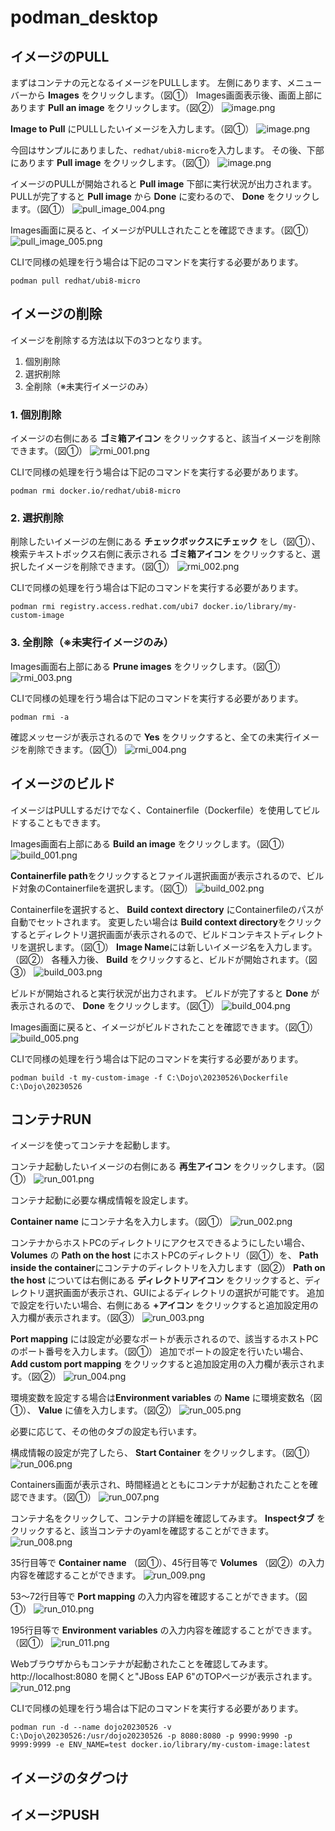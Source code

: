# podman_desktop

## イメージのPULL
まずはコンテナの元となるイメージをPULLします。
左側にあります、メニューバーから **Images** をクリックします。（図①）
Images画面表示後、画面上部にあります **Pull an image** をクリックします。（図②）
![image.png](https://qiita-image-store.s3.ap-northeast-1.amazonaws.com/0/2715466/2603b98a-da76-6396-3e0f-022b75e9a984.png)

**Image to Pull** にPULLしたいイメージを入力します。（図①）
![image.png](https://qiita-image-store.s3.ap-northeast-1.amazonaws.com/0/2715466/850f94a6-b23c-7079-420b-d47ee46530e5.png)

今回はサンプルにありました、`redhat/ubi8-micro`を入力します。
その後、下部にあります **Pull image** をクリックします。（図①）
![image.png](https://qiita-image-store.s3.ap-northeast-1.amazonaws.com/0/2715466/b0e214ce-4436-d712-df8d-51c9c74a727e.png)

イメージのPULLが開始されると **Pull image** 下部に実行状況が出力されます。
PULLが完了すると **Pull image** から **Done** に変わるので、 **Done** をクリックします。（図①）
![pull_image_004.png](https://qiita-image-store.s3.ap-northeast-1.amazonaws.com/0/2715466/d046aef0-3c06-d988-1b7b-ec8b820c208b.png)

Images画面に戻ると、イメージがPULLされたことを確認できます。（図①）
![pull_image_005.png](https://qiita-image-store.s3.ap-northeast-1.amazonaws.com/0/2715466/c7dfcc9c-07cd-2ca0-2c9b-3548b6a109ef.png)

CLIで同様の処理を行う場合は下記のコマンドを実行する必要があります。
```
podman pull redhat/ubi8-micro
```

## イメージの削除
イメージを削除する方法は以下の3つとなります。
1. 個別削除
1. 選択削除
1. 全削除（※未実行イメージのみ）

### 1. 個別削除
イメージの右側にある **ゴミ箱アイコン** をクリックすると、該当イメージを削除できます。（図①）
![rmi_001.png](https://qiita-image-store.s3.ap-northeast-1.amazonaws.com/0/2715466/682a30e6-e289-bb2b-a480-19b8f0ecb5db.png)

CLIで同様の処理を行う場合は下記のコマンドを実行する必要があります。
```
podman rmi docker.io/redhat/ubi8-micro
```

### 2. 選択削除
削除したいイメージの左側にある **チェックボックスにチェック** をし（図①）、検索テキストボックス右側に表示される **ゴミ箱アイコン** をクリックすると、選択したイメージを削除できます。（図①）
![rmi_002.png](https://qiita-image-store.s3.ap-northeast-1.amazonaws.com/0/2715466/3491f601-8581-87cd-f4b3-6ab8a02cf918.png)

CLIで同様の処理を行う場合は下記のコマンドを実行する必要があります。
```
podman rmi registry.access.redhat.com/ubi7 docker.io/library/my-custom-image
```

### 3. 全削除（※未実行イメージのみ）
Images画面右上部にある **Prune images** をクリックします。（図①）
![rmi_003.png](https://qiita-image-store.s3.ap-northeast-1.amazonaws.com/0/2715466/12b4cb81-2899-da5d-b4ae-b337623baef6.png)

CLIで同様の処理を行う場合は下記のコマンドを実行する必要があります。
```
podman rmi -a
```

確認メッセージが表示されるので **Yes** をクリックすると、全ての未実行イメージを削除できます。（図①）
![rmi_004.png](https://qiita-image-store.s3.ap-northeast-1.amazonaws.com/0/2715466/bae62254-0f79-ccb4-0a74-c13cb609bff0.png)

## イメージのビルド
イメージはPULLするだけでなく、Containerfile（Dockerfile）を使用してビルドすることもできます。

Images画面右上部にある **Build an image** をクリックします。（図①）
![build_001.png](https://qiita-image-store.s3.ap-northeast-1.amazonaws.com/0/2715466/bdd668df-5286-9230-4c83-52a4768b47f1.png)

**Containerfile path**をクリックするとファイル選択画面が表示されるので、ビルド対象のContainerfileを選択します。（図①）
![build_002.png](https://qiita-image-store.s3.ap-northeast-1.amazonaws.com/0/2715466/0881712a-38c9-4161-fef2-d859ebcfbee2.png)

Containerfileを選択すると、 **Build context directory** にContainerfileのパスが自動でセットされます。
変更したい場合は **Build context directory**をクリックするとディレクトリ選択画面が表示されるので、ビルドコンテキストディレクトリを選択します。（図①）
**Image Name**には新しいイメージ名を入力します。（図②）
各種入力後、 **Build** をクリックすると、ビルドが開始されます。（図③）
![build_003.png](https://qiita-image-store.s3.ap-northeast-1.amazonaws.com/0/2715466/efb2ac3c-0628-f702-17f0-c2bd5bc255ea.png)

ビルドが開始されると実行状況が出力されます。
ビルドが完了すると **Done** が表示されるので、 **Done** をクリックします。（図①）
![build_004.png](https://qiita-image-store.s3.ap-northeast-1.amazonaws.com/0/2715466/dbdffe11-54a0-b610-8bc0-d3741231535b.png)

Images画面に戻ると、イメージがビルドされたことを確認できます。（図①）
![build_005.png](https://qiita-image-store.s3.ap-northeast-1.amazonaws.com/0/2715466/e41ef192-23c1-4d53-d98b-9b1f430714e2.png)

CLIで同様の処理を行う場合は下記のコマンドを実行する必要があります。
```
podman build -t my-custom-image -f C:\Dojo\20230526\Dockerfile C:\Dojo\20230526
```

## コンテナRUN
イメージを使ってコンテナを起動します。

コンテナ起動したいイメージの右側にある **再生アイコン** をクリックします。（図①）
![run_001.png](https://qiita-image-store.s3.ap-northeast-1.amazonaws.com/0/2715466/f4569e6b-789d-da73-0cac-ef419fef0fe8.png)

コンテナ起動に必要な構成情報を設定します。

**Container name** にコンテナ名を入力します。（図①）
![run_002.png](https://qiita-image-store.s3.ap-northeast-1.amazonaws.com/0/2715466/b2193fdd-436b-b8b0-a86a-045e22391cee.png)

コンテナからホストPCのディレクトリにアクセスできるようにしたい場合、 **Volumes** の **Path on the host** にホストPCのディレクトリ（図①）を、 **Path inside the container**にコンテナのディレクトリを入力します（図②）
**Path on the host** については右側にある **ディレクトリアイコン** をクリックすると、ディレクトリ選択画面が表示され、GUIによるディレクトリの選択が可能です。
追加で設定を行いたい場合、右側にある **+アイコン** をクリックすると追加設定用の入力欄が表示されます。（図③）
![run_003.png](https://qiita-image-store.s3.ap-northeast-1.amazonaws.com/0/2715466/9e3d620d-70f6-5593-d872-2df74ec369c7.png)

**Port mapping** には設定が必要なポートが表示されるので、該当するホストPCのポート番号を入力します。（図①）
追加でポートの設定を行いたい場合、 **Add custom port mapping** をクリックすると追加設定用の入力欄が表示されます。（図②）
![run_004.png](https://qiita-image-store.s3.ap-northeast-1.amazonaws.com/0/2715466/f0b80f5a-7944-ec26-d8f2-a991008a8ed7.png)

環境変数を設定する場合は**Environment variables** の **Name** に環境変数名（図①）、 **Value** に値を入力します。（図②）
![run_005.png](https://qiita-image-store.s3.ap-northeast-1.amazonaws.com/0/2715466/05aec6e9-ef35-137c-54ec-b4fcdcca9efe.png)

必要に応じて、その他のタブの設定も行います。

構成情報の設定が完了したら、 **Start Container** をクリックします。（図①）
![run_006.png](https://qiita-image-store.s3.ap-northeast-1.amazonaws.com/0/2715466/2e94eb18-0459-9974-4d2b-6cae3d7514c6.png)

Containers画面が表示され、時間経過とともにコンテナが起動されたことを確認できます。（図①）
![run_007.png](https://qiita-image-store.s3.ap-northeast-1.amazonaws.com/0/2715466/88806004-f00f-9836-a7ae-3264544d5374.png)

コンテナ名をクリックして、コンテナの詳細を確認してみます。
**Inspectタブ** をクリックすると、該当コンテナのyamlを確認することができます。
![run_008.png](https://qiita-image-store.s3.ap-northeast-1.amazonaws.com/0/2715466/b059bf60-1372-6817-0cf9-298930bb96c5.png)

35行目等で **Container name** （図①）、45行目等で **Volumes** （図②）の入力内容を確認することができます。
![run_009.png](https://qiita-image-store.s3.ap-northeast-1.amazonaws.com/0/2715466/4b4f8a15-bd1a-6aa0-2c1d-8fe5190c4719.png)

53～72行目等で **Port mapping** の入力内容を確認することができます。（図①）
![run_010.png](https://qiita-image-store.s3.ap-northeast-1.amazonaws.com/0/2715466/08997df0-026a-4a6f-7610-6008bb5c020e.png)

195行目等で **Environment variables** の入力内容を確認することができます。（図①）
![run_011.png](https://qiita-image-store.s3.ap-northeast-1.amazonaws.com/0/2715466/714d97a9-1da6-81c6-7fcc-441c17ba501e.png)

Webブラウザからもコンテナが起動されたことを確認してみます。
http://localhost:8080 を開くと"JBoss EAP 6"のTOPページが表示されます。
![run_012.png](https://qiita-image-store.s3.ap-northeast-1.amazonaws.com/0/2715466/764b784e-dc07-10d6-627b-7ad4d62f6b67.png)


CLIで同様の処理を行う場合は下記のコマンドを実行する必要があります。
```
podman run -d --name dojo20230526 -v C:\Dojo\20230526:/usr/dojo20230526 -p 8080:8080 -p 9990:9990 -p 9999:9999 -e ENV_NAME=test docker.io/library/my-custom-image:latest
```

## イメージのタグつけ

## イメージPUSH
